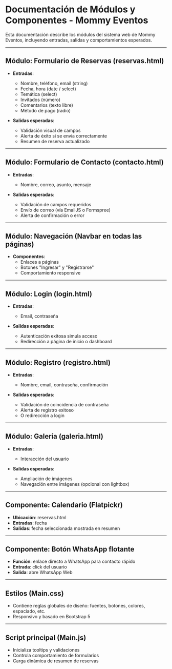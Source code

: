 # Documentación de Módulos y Componentes - Mommy Eventos

Esta documentación describe los módulos del sistema web de Mommy Eventos, incluyendo entradas, salidas y comportamientos esperados.

---

## Módulo: Formulario de Reservas (reservas.html)

- **Entradas**:
  - Nombre, teléfono, email (string)
  - Fecha, hora (date / select)
  - Temática (select)
  - Invitados (número)
  - Comentarios (texto libre)
  - Método de pago (radio)

- **Salidas esperadas**:
  - Validación visual de campos
  - Alerta de éxito si se envía correctamente
  - Resumen de reserva actualizado

---

## Módulo: Formulario de Contacto (contacto.html)

- **Entradas**:
  - Nombre, correo, asunto, mensaje

- **Salidas esperadas**:
  - Validación de campos requeridos
  - Envío de correo (vía EmailJS o Formspree)
  - Alerta de confirmación o error

---

## Módulo: Navegación (Navbar en todas las páginas)

- **Componentes**:
  - Enlaces a páginas
  - Botones "Ingresar" y "Registrarse"
  - Comportamiento responsive

---

## Módulo: Login (login.html)

- **Entradas**:
  - Email, contraseña

- **Salidas esperadas**:
  - Autenticación exitosa simula acceso
  - Redirección a página de inicio o dashboard

---

## Módulo: Registro (registro.html)

- **Entradas**:
  - Nombre, email, contraseña, confirmación

- **Salidas esperadas**:
  - Validación de coincidencia de contraseña
  - Alerta de registro exitoso
  - O redirección a login

---

## Módulo: Galería (galeria.html)

- **Entradas**:
  - Interacción del usuario

- **Salidas esperadas**:
  - Ampliación de imágenes
  - Navegación entre imágenes (opcional con lightbox)

---

## Componente: Calendario (Flatpickr)

- **Ubicación**: reservas.html
- **Entradas**: fecha
- **Salidas**: fecha seleccionada mostrada en resumen

---

## Componente: Botón WhatsApp flotante

- **Función**: enlace directo a WhatsApp para contacto rápido
- **Entrada**: click del usuario
- **Salida**: abre WhatsApp Web

---

## Estilos (Main.css)

- Contiene reglas globales de diseño: fuentes, botones, colores, espaciado, etc.
- Responsivo y basado en Bootstrap 5

---

## Script principal (Main.js)

- Inicializa tooltips y validaciones
- Controla comportamiento de formularios
- Carga dinámica de resumen de reservas

